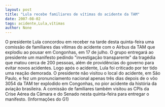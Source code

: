 ```yaml
---
layout: post
title: "Lula recebe familiares de vítimas do acidente da TAM"
date: 2007-08-02
tags: acidente,Lula,vítimas
author: None
---
```

O presidente Lula concordou em receber na tarde desta quinta-feira uma comiss&atilde;o de familiares das v&iacute;timas do acidente com o Airbus da TAM que explodiu ao pousar em Congonhas, em 17 de julho.
O grupo entregar&aacute; ao presidente um manifesto pedindo &quot;investiga&ccedil;&atilde;o transparente&quot; da trag&eacute;dia que matou cerca de 200 pessoas, al&eacute;m de provid&ecirc;ncias do governo para evitar novos acidentes.
Logo ap&oacute;s o acidente, Lula foi criticado por ter tido uma rea&ccedil;&atilde;o demorada. O presidente n&atilde;o visitou o local do acidente, em S&atilde;o Paulo, e fez um pronunciamento nacional apenas tr&ecirc;s dias depois de o v&ocirc;o 3054 da TAM ter explodido em Congonhas, no pior acidente da hist&oacute;ria da avia&ccedil;&atilde;o brasileira.
A comiss&atilde;o de familiares tamb&eacute;m visitou as CPIs da Crise A&eacute;rea da C&acirc;mara e do Senado nesta quinta-feira para entregar o manifesto.
(Informa&ccedil;&otilde;es do G1) 